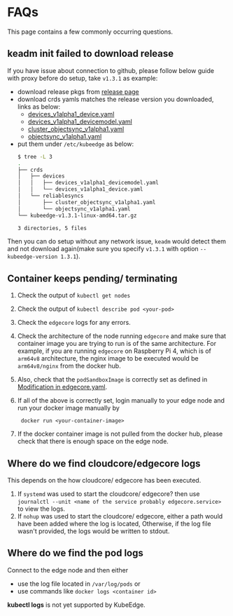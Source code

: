 # FAQs

This page contains a few commonly occurring questions.


## keadm init failed to download release

If you have issue about connection to github, please follow below guide with proxy before do setup, take `v1.3.1` as example:

- download release pkgs from [release page](https://github.com/kubeedge/kubeedge/releases/tag/v1.3.1)
- download crds yamls matches the release version you downloaded, links as below:
  - [devices_v1alpha1_device.yaml](https://raw.githubusercontent.com/kubeedge/kubeedge/v1.3.1/build/crds/devices/devices_v1alpha1_device.yaml)
  - [devices_v1alpha1_devicemodel.yaml](https://raw.githubusercontent.com/kubeedge/kubeedge/v1.3.1/build/crds/devices/devices_v1alpha1_devicemodel.yaml)
  - [cluster_objectsync_v1alpha1.yaml](https://raw.githubusercontent.com/kubeedge/kubeedge/v1.3.1/build/crds/reliablesyncs/cluster_objectsync_v1alpha1.yaml)
  - [objectsync_v1alpha1.yaml](https://raw.githubusercontent.com/kubeedge/kubeedge/v1.3.1/build/crds/reliablesyncs/objectsync_v1alpha1.yaml)
- put them under `/etc/kubeedge` as below:
    ```bash
    $ tree -L 3
    .
    ├── crds
    │   ├── devices
    │   │   ├── devices_v1alpha1_devicemodel.yaml
    │   │   └── devices_v1alpha1_device.yaml
    │   └── reliablesyncs
    │       ├── cluster_objectsync_v1alpha1.yaml
    │       └── objectsync_v1alpha1.yaml
    └── kubeedge-v1.3.1-linux-amd64.tar.gz

    3 directories, 5 files

    ```

Then you can do setup without any network issue, `keadm` would detect them and not download again(make sure you specify `v1.3.1` with option `--kubeedge-version 1.3.1`).

## Container keeps pending/ terminating

1. Check the output of `kubectl get nodes`
2. Check the output of `kubectl describe pod <your-pod>`
3. Check the `edgecore` logs for any errors.
4. Check the architecture of the node running `edgecore` and make sure that container image you are trying to run is of the same architecture.
   For example, if you are running `edgecore` on Raspberry Pi 4, which is of `arm64v8` architecture, the nginx image to be executed would be `arm64v8/nginx` from the docker hub.

5. Also, check that the `podSandboxImage` is correctly set as defined in [Modification in edgecore.yaml](./configuration/kubeedge.md#modification-in-edgecoreyaml).

6. If all of the above is correctly set, login manually to your edge node and run your docker image manually by

   ```shell
    docker run <your-container-image>
   ```

7. If the docker container image is not pulled from the docker hub, please check that there is enough space on the edge node.

## Where do we find cloudcore/edgecore logs

This depends on the how cloudcore/ edgecore has been executed.

1. If `systemd` was used to start the cloudcore/ edgecore? then use `journalctl --unit <name of the service probably edgecore.service>` to view the logs.
2. If `nohup` was used to start the cloudcore/ edgecore, either a path would have been added where the log is located, Otherwise, if the log file wasn't provided, the logs would be written to stdout.

## Where do we find the pod logs

Connect to the edge node and then either

- use the log file located in `/var/log/pods` or
- use commands like `docker logs <container id>`

**kubectl logs** is not yet supported by KubeEdge.
